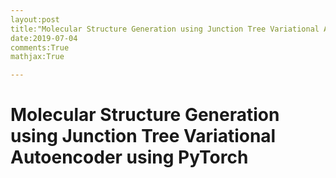 ```yaml
---
layout:post
title:"Molecular Structure Generation using Junction Tree Variational Autoencoder using PyTorch"
date:2019-07-04
comments:True
mathjax:True

---
```

<h1>Molecular Structure Generation using Junction Tree Variational Autoencoder using PyTorch</h1>
